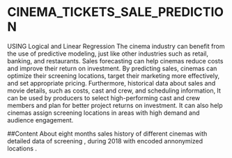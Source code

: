 # CINEMA_TICKETS_SALE_PREDICTION
USING Logical and Linear Regression
The cinema industry can benefit from the use of predictive modeling, just like other industries such as retail, banking, and restaurants. 
Sales forecasting can help cinemas reduce costs and improve their return on investment. 
By predicting sales, cinemas can optimize their screening locations, target their marketing more effectively, and set appropriate pricing.
Furthermore, historical data about sales and movie details, such as costs, cast and crew, and scheduling information, 
It can be used by producers to select high-performing cast and crew members and plan for better project returns on investment.
It can also help cinemas assign screening locations in areas with high demand and audience engagement.



##Content
About eight months sales history of different cinemas with detailed data of screening , during 2018 with encoded annonymized locations .

